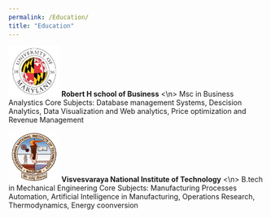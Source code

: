 ```yaml
---
permalink: /Education/
title: "Education"
---
```


<img src="/assets/images/UMD.png" alt="UMD logo" width="100" height="100">  **Robert H school of Business** <\n>
  Msc in Business Analystics
  Core Subjects: Database management Systems, Descision Analytics, Data Visualization and Web analytics, Price optimization and Revenue Management

<img src="/assets/images/VNIT.png" alt="UMD logo" width="100" height="100">  **Visvesvaraya National Institute of Technology** <\n>
  B.tech in Mechanical Engineering 
  Core Subjects: Manufacturing Processes Automation, Artificial Intelligence in Manufacturing, Operations Research, Thermodynamics, Energy coonversion
